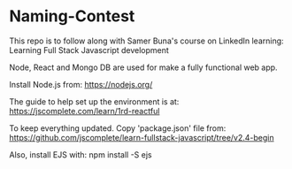 # Naming-Contest
This repo is to follow along with Samer Buna's course on LinkedIn learning: Learning Full Stack Javascript development

Node, React and Mongo DB are used for make a fully functional web app.

Install Node.js from: https://nodejs.org/

The guide to help set up the environment is at:
https://jscomplete.com/learn/1rd-reactful

To keep everything updated. Copy 'package.json' file from:
https://github.com/jscomplete/learn-fullstack-javascript/tree/v2.4-begin

Also, install EJS with:
npm install -S ejs

